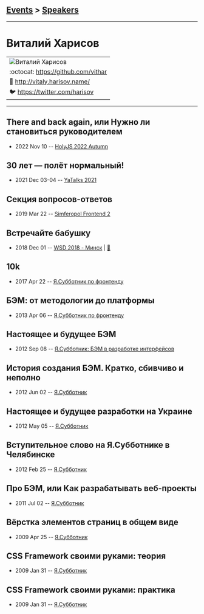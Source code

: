 ## [Events](../README.md) > [Speakers](../speakers.md)
---

# Виталий Харисов

| |
| --- |
| ![Виталий Харисов](https://avatars.io/twitter/harisov/large)
| :octocat:  [https:&#x2F;&#x2F;github.com&#x2F;vithar](https://github.com/vithar)
| :page_facing_up:  [http:&#x2F;&#x2F;vitaly.harisov.name&#x2F;](http://vitaly.harisov.name/)
| :bird:  [https:&#x2F;&#x2F;twitter.com&#x2F;harisov](https://twitter.com/harisov)

---
## There and back again, или Нужно ли становиться руководителем
- 2022 Nov 10 -- [HolyJS 2022 Autumn](https://www.youtube.com/watch?v=MJIpZ1ebnyA)    
## 30 лет — полёт нормальный!
- 2021 Dec 03-04 -- [YaTalks 2021](https://youtu.be/Ot-Wk4HjYwQ)    
## Секция вопросов-ответов
- 2019 Mar 22 -- [Simferopol Frontend 2](https://www.youtube.com/watch?v=H7Ad1d2-UyA)    
## Встречайте бабушку
- 2018 Dec 01 -- [WSD 2018 - Минск](https://www.youtube.com/watch?v=_muWJOUe420)  | [:notebook:](https://wsd.events/2018/12/01/pres/meet-babushka.pdf)  
## 10k
- 2017 Apr 22 -- [Я.Субботник по фронтенду](https://events.yandex.ru/lib/talks/4565/)    
## БЭМ: от методологии до платформы
- 2013 Apr 06 -- [Я.Субботник по фронтенду](https://events.yandex.ru/lib/talks/686/)    
## Настоящее и будущее БЭМ
- 2012 Sep 08 -- [Я.Субботник: БЭМ в разработке интерфейсов](https://events.yandex.ru/lib/talks/320/)    
## История создания БЭМ. Кратко, сбивчиво и неполно
- 2012 Jun 02 -- [Я.Субботник](https://events.yandex.ru/lib/talks/95/)    
## Настоящее и будущее разработки на Украине
- 2012 May 05 -- [Я.Субботник](https://events.yandex.ru/lib/talks/116/)    
## Вступительное слово на Я.Субботнике в Челябинске
- 2012 Feb 25 -- [Я.Субботник](https://events.yandex.ru/lib/talks/150/)    
## Про БЭМ, или Как разрабатывать веб-проекты
- 2011 Jul 02 -- [Я.Субботник](https://events.yandex.ru/lib/talks/217/)    
## Вёрстка элементов страниц в общем виде
- 2009 Apr 25 -- [Я.Субботник](https://events.yandex.ru/lib/talks/731/)    
## CSS Framework своими руками: теория
- 2009 Jan 31 -- [Я.Субботник](https://events.yandex.ru/lib/talks/496/)    
## CSS Framework своими руками: практика
- 2009 Jan 31 -- [Я.Субботник](https://events.yandex.ru/lib/talks/498/)    

